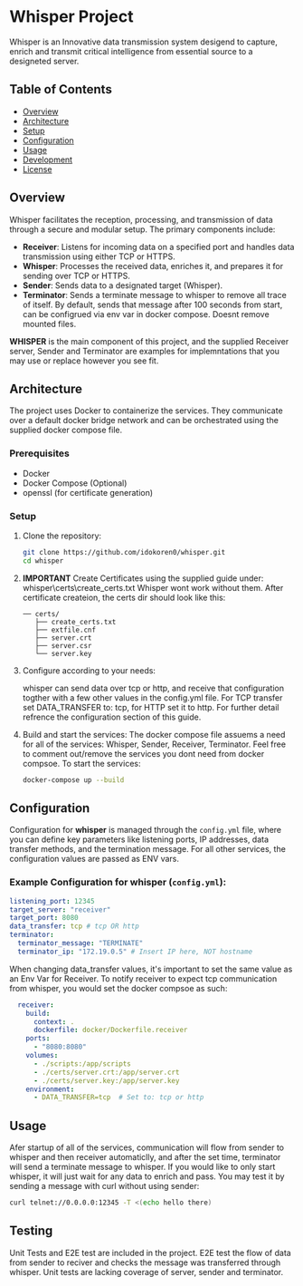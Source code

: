 # Whisper Project

Whisper is an Innovative data transmission system desigend to capture, enrich and transmit critical intelligence from essential source to a designeted server.

## Table of Contents
- [Overview](#overview)
- [Architecture](#architecture)
- [Setup](#setup)
- [Configuration](#configuration)
- [Usage](#usage)
- [Development](#development)
- [License](#license)

## Overview

Whisper facilitates the reception, processing, and transmission of data through a secure and modular setup. The primary components include:

- **Receiver**: Listens for incoming data on a specified port and handles data transmission using either TCP or HTTPS.
- **Whisper**: Processes the received data, enriches it, and prepares it for sending over TCP or HTTPS.
- **Sender**: Sends data to a designated target (Whisper).
- **Terminator**: Sends a terminate message to whisper to remove all trace
of itself. By default, sends that message after 100 seconds from start, can be configrued via env var in docker compose. Doesnt remove mounted files.

**WHISPER** is the main component of this project, and the supplied Receiver server, Sender and Terminator are examples for implemntations that you may use or replace however you see fit.

## Architecture

The project uses Docker to containerize the services. 
They communicate over a default docker bridge network and can be orchestrated using the supplied docker compose file.


### Prerequisites

- Docker
- Docker Compose (Optional)
- openssl (for certificate generation)

### Setup

1. Clone the repository:
    ```sh
    git clone https://github.com/idokoren0/whisper.git
    cd whisper
    ```

2. **IMPORTANT** Create Certificates using the supplied guide under:
    whisper\certs\create_certs.txt
    Whisper wont work without them.
    After certificate createion, the certs dir should look like this:
    ```
    ── certs/
       ├── create_certs.txt
       ├── extfile.cnf
       ├── server.crt
       ├── server.csr
       └── server.key
    ```

3. Configure according to your needs:
    
    whisper can send data over tcp or http, and receive that configuration
    togther with a few other values in the config.yml file. For TCP transfer set DATA_TRANSFER to: tcp, for HTTP set it to http. For further detail refrence the configuration section of this guide.

4. Build and start the services:
    The docker compose file assuems a need for all of the services:
    Whisper, Sender, Receiver, Terminator.
    Feel free to comment out/remove the services you dont need from
    docker compsoe.
    To start the services:
    ```sh
    docker-compose up --build
    ```
    
## Configuration


Configuration for **whisper** is managed through the `config.yml` file, where you can define key parameters like listening ports, IP addresses, data transfer methods, and the termination message. For all other services, the configuration values are passed as ENV vars.

### Example Configuration for whisper (`config.yml`):
```yaml
listening_port: 12345
target_server: "receiver"
target_port: 8080
data_transfer: tcp # tcp OR http
terminator:
  terminator_message: "TERMINATE"
  terminator_ip: "172.19.0.5" # Insert IP here, NOT hostname
```

When changing data_transfer values, it's important to set the same
value as an Env Var for Receiver. To notify receiver to expect tcp
communication from whisper, you would set the docker compsoe as such:

```yaml
  receiver:
    build:
      context: .
      dockerfile: docker/Dockerfile.receiver
    ports:
      - "8080:8080"
    volumes:
      - ./scripts:/app/scripts
      - ./certs/server.crt:/app/server.crt
      - ./certs/server.key:/app/server.key
    environment:
      - DATA_TRANSFER=tcp  # Set to: tcp or http
```

## Usage
Afer startup of all of the services, communication will flow from sender
to whisper and then receiver automaticlly, and after the set time, terminator will send a terminate message to whisper. 
If you would like to only start whisper, it will just wait for any data to enrich and pass. You may test it by sending a message with curl without using sender:
```bash
curl telnet://0.0.0.0:12345 -T <(echo hello there)
```

## Testing
Unit Tests and E2E test are included in the project.
E2E test the flow of data from sender to reciver and checks the message was transferred through whisper.
Unit tests are lacking coverage of server, sender and terminator.

